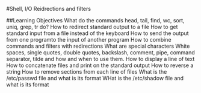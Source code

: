 #Shell, I/O Reidrections and filters

##Learning Objectives
What do the commands head, tail, find, wc, sort, uniq, grep, tr do?
How to redirect standard output to a file
How to get standard input from a file instead of the keyboard
How to send the output from one programto the input of another program
How to combine commands and filters with redirections
What are special characters
White spaces, single quotes, double quotes, backslash, comment, pipe,
command separator, tilde and how and when to use them.
How to display a line of text
How to concatenate files and print on the standard output
How to reverse a string
How to remove sections from each line of files
What is the /etc/passwd file and what is its format
WHat is the /etc/shadow file and what is its format